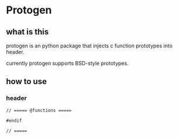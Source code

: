# Protogen

## what is this

protogen is an python package that injects c function prototypes into header.

currently protogen supports BSD-style prototypes.

## how to use

### header

```
// ===== @functions =====

#endif
```

```
// ===== 
```